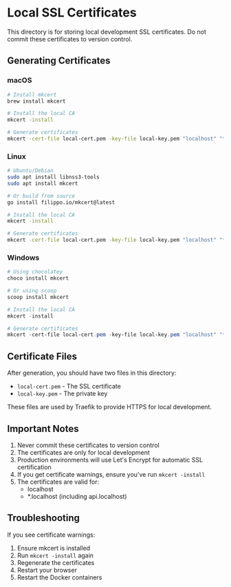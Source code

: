 # Local SSL Certificates

This directory is for storing local development SSL certificates. Do not commit these certificates to version control.

## Generating Certificates

### macOS

```bash
# Install mkcert
brew install mkcert

# Install the local CA
mkcert -install

# Generate certificates
mkcert -cert-file local-cert.pem -key-file local-key.pem "localhost" "*.localhost" "api.localhost"
```

### Linux

```bash
# Ubuntu/Debian
sudo apt install libnss3-tools
sudo apt install mkcert

# Or build from source
go install filippo.io/mkcert@latest

# Install the local CA
mkcert -install

# Generate certificates
mkcert -cert-file local-cert.pem -key-file local-key.pem "localhost" "*.localhost" "api.localhost"
```

### Windows

```powershell
# Using chocolatey
choco install mkcert

# Or using scoop
scoop install mkcert

# Install the local CA
mkcert -install

# Generate certificates
mkcert -cert-file local-cert.pem -key-file local-key.pem "localhost" "*.localhost" "api.localhost"
```

## Certificate Files

After generation, you should have two files in this directory:
- `local-cert.pem` - The SSL certificate
- `local-key.pem` - The private key

These files are used by Traefik to provide HTTPS for local development.

## Important Notes

1. Never commit these certificates to version control
2. The certificates are only for local development
3. Production environments will use Let's Encrypt for automatic SSL certification
4. If you get certificate warnings, ensure you've run `mkcert -install`
5. The certificates are valid for:
   - localhost
   - *.localhost (including api.localhost)

## Troubleshooting

If you see certificate warnings:
1. Ensure mkcert is installed
2. Run `mkcert -install` again
3. Regenerate the certificates
4. Restart your browser
5. Restart the Docker containers
